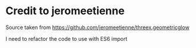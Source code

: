 # Credit to jeromeetienne

Source taken from <https://github.com/jeromeetienne/threex.geometricglow>

I need to refactor the code to use with ES6 import
